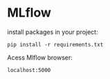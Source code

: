# MLflow

install packages in your project:

~~~Shell
pip install -r requirements.txt
~~~

Acess Mlflow browser:
~~~
localhost:5000 
~~~